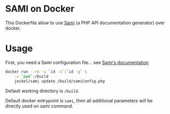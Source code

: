 # SAMI on Docker

This Dockerfile allow to use [Sami](https://github.com/FriendsOfPHP/Sami) (a PHP API documentation generator) over docker.

# Usage

First, you need a Sami configuration file... see [Sami's documentation](https://github.com/FriendsOfPHP/Sami)

```bash
docker run --rm -u `id -u`:`id -g` \
	-v `pwd`:/build
	jeckel/sami update /build/samiConfig.php
```

Default working directory is `/build`.

Default docker entrypoint is `sami`, then all additional parameters will be directly used on sami command.